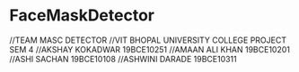 # FaceMaskDetector

//TEAM MASC DETECTOR
//VIT BHOPAL UNIVERSITY COLLEGE PROJECT SEM 4
//AKSHAY KOKADWAR 19BCE10251
//AMAAN ALI KHAN 19BCE10201
//ASHI SACHAN 19BCE10108
//ASHWINI DARADE 19BCE10311
